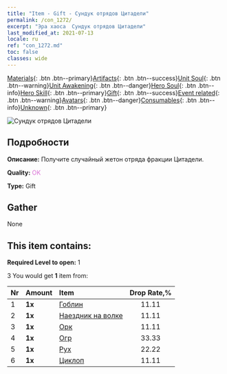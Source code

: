 ```yaml
---
title: "Item - Gift - Сундук отрядов Цитадели"
permalink: /con_1272/
excerpt: "Эра хаоса  Сундук отрядов Цитадели"
last_modified_at: 2021-07-13
locale: ru
ref: "con_1272.md"
toc: false
classes: wide
---
```

 [Materials](/ItemsRU/){: .btn .btn--primary}[Artifacts](/ItemsRU/Artifacts/){: .btn .btn--success}[Unit Soul](/ItemsRU/UnitSoul/){: .btn .btn--warning}[Unit Awakening](/ItemsRU/UnitAwakening/){: .btn .btn--danger}[Hero Soul](/ItemsRU/HeroSoul/){: .btn .btn--info}[Hero Skill](/ItemsRU/HeroSkill/){: .btn .btn--primary}[Gift](/ItemsRU/Gift/){: .btn .btn--success}[Event related](/ItemsRU/Events/){: .btn .btn--warning}[Avatars](/ItemsRU/Avatars/){: .btn .btn--danger}[Consumables](/ItemsRU/Consumables/){: .btn .btn--info}[Unknown](/ItemsRU/Unknown/){: .btn .btn--primary}

 ![Сундук отрядов Цитадели](/images/t/i_904004.png)

## Подробности
 **Описание:** Получите случайный жетон отряда фракции Цитадели.

 **Quality:** <span style="color: #DA70D6">OK</span>

 **Type:** Gift

## Gather

  None

## This item contains:

 **Required Level to open:** 1

 3 You would get **1** item  from:

  | Nr | Amount |     Item    | Drop Rate,% |
  |:---|:-------|:------------|:---------:|
  | 1 |  **1x** | [Гоблин](/ItemsRU/unt_217/) | 11.11 | 
  | 2 |  **1x** | [Наездник на волке](/ItemsRU/unt_218/) | 11.11 | 
  | 3 |  **1x** | [Орк](/ItemsRU/unt_219/) | 11.11 | 
  | 4 |  **1x** | [Огр](/ItemsRU/unt_220/) | 33.33 | 
  | 5 |  **1x** | [Рух](/ItemsRU/unt_221/) | 22.22 | 
  | 6 |  **1x** | [Циклоп](/ItemsRU/unt_222/) | 11.11 | 
